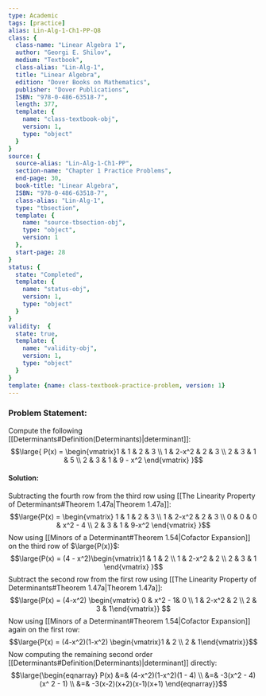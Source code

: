 ```yaml
---
type: Academic
tags: [practice]
alias: Lin-Alg-1-Ch1-PP-Q8
class: {
  class-name: "Linear Algebra 1",
  author: "Georgi E. Shilov",
  medium: "Textbook",
  class-alias: "Lin-Alg-1",
  title: "Linear Algebra",
  edition: "Dover Books on Mathematics",
  publisher: "Dover Publications",
  ISBN: "978-0-486-63518-7",
  length: 377,
  template: {
    name: "class-textbook-obj",
    version: 1,
    type: "object"
  }
}
source: {
  source-alias: "Lin-Alg-1-Ch1-PP",
  section-name: "Chapter 1 Practice Problems",
  end-page: 30,
  book-title: "Linear Algebra",
  ISBN: "978-0-486-63518-7",
  class-alias: "Lin-Alg-1",
  type: "tbsection",
  template: {
    name: "source-tbsection-obj",
    type: "object",
    version: 1
  },
  start-page: 28
}
status: {
  state: "Completed",
  template: {
    name: "status-obj",
    version: 1,
    type: "object"
  }
}
validity:  {
  state: true,
  template: {
    name: "validity-obj",
    version: 1,
    type: "object"
  }
}
template: {name: class-textbook-practice-problem, version: 1}
---
```

### Problem Statement:
Compute the following [[Determinants#Definition(Determinants)|determinant]]: 
$$\large{
P(x) = \begin{vmatrix}1 & 1 & 2 & 3 \\ 1 & 2-x^2 & 2 & 3 \\ 2 & 3 & 1 & 5 \\ 2 & 3 & 1 & 9 - x^2 \end{vmatrix}
}$$
#### Solution: 
Subtracting the fourth row from the third row using [[The Linearity Property of Determinants#Theorem 1.47a|Theorem 1.47a]]: 
$$\large{P(x) = \begin{vmatrix}
1 & 1 & 2 & 3 \\ 
1 & 2-x^2 & 2 & 3 \\ 
0 & 0 & 0 & x^2 - 4 \\ 
2 & 3 & 1 & 9-x^2
\end{vmatrix}
}$$
Now using [[Minors of a Determinant#Theorem 1.54|Cofactor Expansion]] on the third row of $\large{P(x)}$:
$$\large{P(x) = 
(4 - x^2)\begin{vmatrix}1 & 1 & 2 \\ 1 & 2-x^2 & 2 \\ 2 & 3 & 1 \end{vmatrix}
}$$
Subtract the second row from the first row using [[The Linearity Property of Determinants#Theorem 1.47a|Theorem 1.47a]]: 
$$\large{P(x) = (4-x^2) \begin{vmatrix}
0 & x^2 - 1& 0 \\ 1 & 2-x^2 & 2 \\ 2 & 3 & 1\end{vmatrix}}
$$
Now using [[Minors of a Determinant#Theorem 1.54|Cofactor Expansion]] again on the first row: 
$$\large{P(x) = (4-x^2)(1-x^2) \begin{vmatrix}1 & 2 \\ 2 & 1\end{vmatrix}}$$
Now computing the remaining second order [[Determinants#Definition(Determinants)|determinant]] directly: 
$$\large{\begin{eqnarray} 
P(x) &=& (4-x^2)(1-x^2)(1 - 4) \\ 
&=& -3(x^2 - 4)(x^ 2 - 1) \\ 
&=& -3(x-2)(x+2)(x-1)(x+1)
\end{eqnarray}}$$
